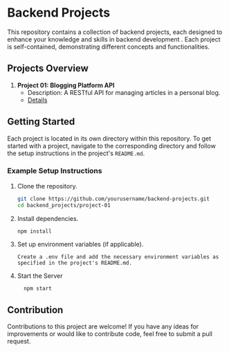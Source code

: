 

# Backend Projects

This repository contains a collection of backend projects, each designed to enhance your knowledge and skills in backend development . Each project is self-contained, demonstrating different concepts and functionalities.

## Projects Overview

1. **Project 01: Blogging Platform API**
   - Description: A RESTful API for managing articles in a personal blog.
   - [Details](./bloging-platform/ReadMe.md)

## Getting Started

Each project is located in its own directory within this repository. To get started with a project, navigate to the corresponding directory and follow the setup instructions in the project's `README.md`.

### Example Setup Instructions

1. Clone the repository.
   ```bash
   git clone https://github.com/yourusername/backend-projects.git
   cd backend_projects/project-01
2. Install dependencies.
    ```bash
    npm install
3. Set up environment variables (if applicable).

       Create a .env file and add the necessary environment variables as specified in the project's README.md.
4. Start the Server
        
         npm start

## Contribution

Contributions to this project are welcome! If you have any ideas for improvements or would like to contribute code, feel free to submit a pull request.